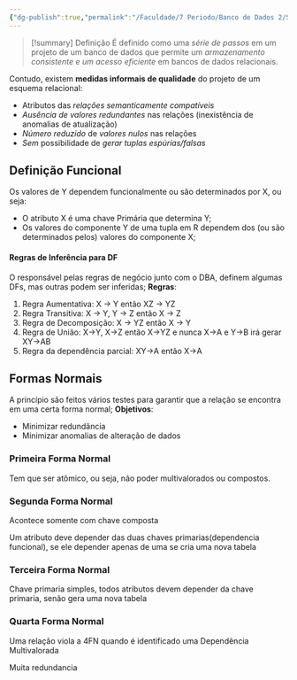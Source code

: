 ```yaml
---
{"dg-publish":true,"permalink":"/Faculdade/7 Periodo/Banco de Dados 2/Sub-Notes/Normalização/","tags":["BD"],"created":"2024-07-11T15:06:44.421-03:00"}
---
```



> [!summary] Definição
> É definido como uma *série de passos* em um projeto de um banco de dados que permite um *armazenamento consistente e um acesso eficiente* em bancos de dados relacionais.

Contudo, existem **medidas informais de qualidade** do projeto de um
esquema relacional:
- Atributos das *relações semanticamente compatíveis*
- *Ausência de valores redundantes* nas relações (inexistência de
anomalias de atualização)
- *Número reduzido* de *valores nulos* nas relações
- *Sem* possibilidade de *gerar tuplas espúrias/falsas*

## Definição Funcional
Os valores de Y dependem funcionalmente ou são determinados por X, ou seja:
- O atributo X é uma chave Primária que determina Y;
- Os valores do componente Y de uma tupla em R dependem dos
(ou são determinados pelos) valores do componente X;

#### Regras de Inferência para DF
O responsável pelas regras de negócio junto com o DBA, definem algumas DFs, mas
outras podem ser inferidas;
**Regras**:
1. Regra Aumentativa: X → Y então XZ → YZ
2. Regra Transitiva: X → Y, Y → Z então X → Z
3. Regra de Decomposição: X → YZ então X → Y
4. Regra de União: X→Y, X→Z então X→YZ e nunca X→A e Y→B irá gerar XY→AB
5. Regra da dependência parcial: XY→A então X→A

## Formas Normais
A princípio são feitos vários testes para garantir que a relação se encontra em uma certa forma normal;
**Objetivos**:
- Minimizar redundância
- Minimizar anomalias de alteração de dados

### Primeira Forma Normal
Tem que ser atômico, ou seja, não poder multivalorados ou compostos.

### Segunda Forma Normal
Acontece somente com chave composta

Um atributo deve depender das duas chaves primarias(dependencia funcional), se ele depender apenas de uma se cria uma nova tabela

### Terceira Forma Normal
Chave primaria simples, todos atributos devem depender da chave primaria, senão gera uma nova tabela

### Quarta Forma Normal
Uma relação viola a 4FN quando é identificado uma Dependência Multivalorada

Muita redundancia